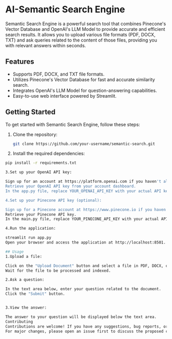 # AI-Semantic Search Engine

Semantic Search Engine is a powerful search tool that combines Pinecone's Vector Database and OpenAI's LLM Model to provide accurate and efficient search results. It allows you to upload various file formats (PDF, DOCX, TXT) and ask queries related to the content of those files, providing you with relevant answers within seconds.

## Features

- Supports PDF, DOCX, and TXT file formats.
- Utilizes Pinecone's Vector Database for fast and accurate similarity search.
- Integrates OpenAI's LLM Model for question-answering capabilities.
- Easy-to-use web interface powered by Streamlit.

## Getting Started

To get started with Semantic Search Engine, follow these steps:

1. Clone the repository:

   ```bash
   git clone https://github.com/your-username/semantic-search.git
2. Install the required dependencies:
```bash
pip install -r requirements.txt 

3.Set up your OpenAI API key:

Sign up for an account at https://platform.openai.com if you haven't already.
Retrieve your OpenAI API key from your account dashboard.
In the app.py file, replace YOUR_OPENAI_API_KEY with your actual API key.

4.Set up your Pinecone API key (optional):

Sign up for a Pinecone account at https://www.pinecone.io if you haven't already.
Retrieve your Pinecone API key.
In the main.py file, replace YOUR_PINECONE_API_KEY with your actual API key.

4.Run the application:

streamlit run app.py
Open your browser and access the application at http://localhost:8501.

## Usage
1.Upload a file:

Click on the "Upload Document" button and select a file in PDF, DOCX, or TXT format.
Wait for the file to be processed and indexed.

2.Ask a question:

In the text area below, enter your question related to the document.
Click the "Submit" button.


3.View the answer:

The answer to your question will be displayed below the text area.
Contributing
Contributions are welcome! If you have any suggestions, bug reports, or feature requests, please open an issue or submit a pull request. 
For major changes, please open an issue first to discuss the proposed changes.
